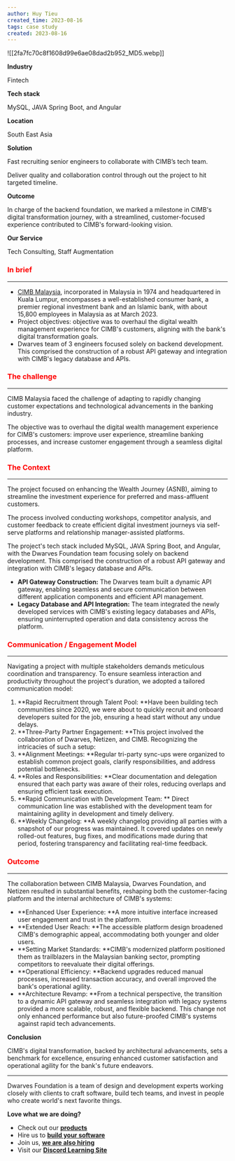 ```yaml
---
author: Huy Tieu
created_time: 2023-08-16
tags: case study
created: 2023-08-16
---
```


![[2fa7fc70c8f1608d99e6ae08dad2b952_MD5.webp]]

<!-- column_list 965d1377-6f96-489f-b351-cc82004ed569 -->

<!-- column 0542b659-871a-4b54-9b3b-4c1872164e92 -->

<!-- table_of_contents cd4ef05d-487b-4bd9-be49-7d247e47bc94 -->

<!-- column a134106a-d42f-447c-8f78-0afa3af530fe -->

**Industry**

Fintech

**Tech stack**

MySQL, JAVA Spring Boot, and Angular

**Location**

South East Asia

**Solution**

Fast recruiting senior engineers to collaborate with CIMB’s tech team.

Deliver quality and collaboration control through out the project to hit targeted timeline.

**Outcome**

In charge of the backend foundation, we marked a milestone in CIMB's digital transformation journey, with a streamlined, customer-focused experience contributed to CIMB's forward-looking vision.

**Our Service**

Tech Consulting, Staff Augmentation


### <span style='color:red'>**In brief**</span>

---

* [CIMB Malaysia](https://www.cimb.com.my/), incorporated in Malaysia in 1974 and headquartered in Kuala Lumpur, encompasses a well-established consumer bank, a premier regional investment bank and an Islamic bank, with about 15,800 employees in Malaysia as at March 2023.
* Project objectives: objective was to overhaul the digital wealth management experience for CIMB's customers, aligning with the bank's digital transformation goals.
* Dwarves team of 3 engineers focused solely on backend development. This comprised the construction of a robust API gateway and integration with CIMB's legacy database and APIs.

### <span style='color:red'>**The challenge**</span>

---

CIMB Malaysia faced the challenge of adapting to rapidly changing customer expectations and technological advancements in the banking industry. 

The objective was to overhaul the digital wealth management experience for CIMB's customers: improve user experience, streamline banking processes, and increase customer engagement through a seamless digital platform. 


### <span style='color:red'>**The Context**</span>

---

The project focused on enhancing the Wealth Journey (ASNB), aiming to streamline the investment experience for preferred and mass-affluent customers. 

The process involved conducting workshops, competitor analysis, and customer feedback to create efficient digital investment journeys via self-serve platforms and relationship manager-assisted platforms.

The project's tech stack included MySQL, JAVA Spring Boot, and Angular, with the Dwarves Foundation team focusing solely on backend development. This comprised the construction of a robust API gateway and integration with CIMB's legacy database and APIs.

* **API Gateway Construction:** The Dwarves team built a dynamic API gateway, enabling seamless and secure communication between different application components and efficient API management.
* **Legacy Database and API Integration:** The team integrated the newly developed services with CIMB's existing legacy databases and APIs, ensuring uninterrupted operation and data consistency across the platform.

### <span style='color:red'>**Communication / Engagement Model**</span>

---

Navigating a project with multiple stakeholders demands meticulous coordination and transparency. To ensure seamless interaction and productivity throughout the project's duration, we adopted a tailored communication model:


1. **Rapid Recruitment through Talent Pool: **Have been building tech communities since 2020, we were about to quickly recruit and onboard developers suited for the job, ensuring a head start without any undue delays.
1. **Three-Party Partner Engagement: **This project involved the collaboration of Dwarves, Netizen, and CIMB. Recognizing the intricacies of such a setup:
1. **Alignment Meetings: **Regular tri-party sync-ups were organized to establish common project goals, clarify responsibilities, and address potential bottlenecks.
1. **Roles and Responsibilities: **Clear documentation and delegation ensured that each party was aware of their roles, reducing overlaps and ensuring efficient task execution.
1. **Rapid Communication with Development Team: ** Direct communication line was established with the development team for maintaining agility in development and timely delivery.
1. **Weekly Changelog: **A weekly changelog providing all parties with a snapshot of our progress was maintained. It covered updates on newly rolled-out features, bug fixes, and modifications made during that period, fostering transparency and facilitating real-time feedback.

### <span style='color:red'>**Outcome**</span>

---

The collaboration between CIMB Malaysia, Dwarves Foundation, and Netizen resulted in substantial benefits, reshaping both the customer-facing platform and the internal architecture of CIMB's systems:

* **Enhanced User Experience: **A more intuitive interface increased user engagement and trust in the platform.
* **Extended User Reach: **The accessible platform design broadened CIMB's demographic appeal, accommodating both younger and older users.
* **Setting Market Standards: **CIMB's modernized platform positioned them as trailblazers in the Malaysian banking sector, prompting competitors to reevaluate their digital offerings.
* **Operational Efficiency: **Backend upgrades reduced manual processes, increased transaction accuracy, and overall improved the bank's operational agility.
* **Architecture Revamp: **From a technical perspective, the transition to a dynamic API gateway and seamless integration with legacy systems provided a more scalable, robust, and flexible backend. This change not only enhanced performance but also future-proofed CIMB's systems against rapid tech advancements.

**Conclusion**

CIMB's digital transformation, backed by architectural advancements, sets a benchmark for excellence, ensuring enhanced customer satisfaction and operational agility for the bank's future endeavors.



---


Dwarves Foundation is a team of design and development experts working closely with clients to craft software, build tech teams, and invest in people who create world's next favorite things.

**Love what we are doing?**

* Check out our **[products](https://superbits.co/)**
* Hire us to **[build your software](https://d.foundation/)**
* Join us, **[we are also hiring](https://github.com/dwarvesf/WeAreHiring)**
* Visit our **[Discord Learning Site](https://discord.gg/dzNBpNTVEZ)**